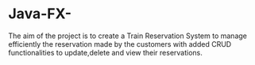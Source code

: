 # Java-FX-
The aim of the project is to create a Train Reservation System to manage efficiently the reservation made by the customers with added CRUD functionalities to update,delete and view 
their reservations.

